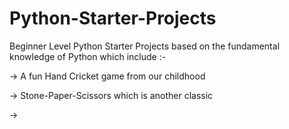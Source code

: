 # Python-Starter-Projects

Beginner Level Python Starter Projects based on the fundamental knowledge of Python which include :-

-> A fun Hand Cricket game from our childhood

-> Stone-Paper-Scissors which is another classic

-> 
